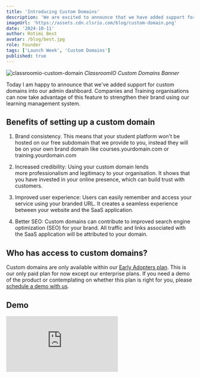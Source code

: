 ```yaml
---
title: 'Introducing Custom Domains'
description: 'We are excited to announce that we have added support for custom domains into our admin dashboard.'
imageUrl: 'https://assets.cdn.clsrio.com/blog/custom-domain.png'
date: '2024-10-11'
author: Rotimi Best
avatar: /blog/best.jpg
role: Founder
tags: ['Launch Week', 'Custom Domains']
published: true
---
```


![classroomio-custom-domain](https://assets.cdn.clsrio.com/blog/custom-domain.png)
_ClassroomIO Custom Domains Banner_

Today I am happy to announce that we've added support for custom domains into our admin dashboard. Companies and Training organisations can now take advantage of this feature to strengthen their brand using our learning management system.

## Benefits of setting up a custom domain

1. Brand consistency. This means that your student platform won't be hosted on our free subdomain that we provide to you, instead they will be on your own brand domain like courses.yourdomain.com or training.yourdomain.com

2. Increased credibility: Using your custom domain lends more professionalism and legitimacy to your organisation. It shows that you have invested in your online presence, which can build trust with customers.

3. Improved user experience: Users can easily remember and access your service using your branded URL. It creates a seamless experience between your website and the SaaS application.

4. Better SEO: Custom domains can contribute to improved search engine optimization (SEO) for your brand. All traffic and links associated with the SaaS application will be attributed to your domain.

## Who has access to custom domains?

Custom domains are only available within our [Early Adopters plan](https://classroomio.com/pricing). This is our only paid plan for now except our enterprise plans. If you need a demo of the product or contemplating on whether this plan is right for you, please [schedule a demo with us](https://classroomio.com/demo).

## Demo

<iframe class="embed my-5" src="https://www.youtube.com/embed/Taohblykd8g?si=SfNf2wQ1N4I9mOfP" title="YouTube video player" frameborder="0" allow="accelerometer; autoplay; clipboard-write; encrypted-media; gyroscope; picture-in-picture; web-share" referrerpolicy="strict-origin-when-cross-origin" allowfullscreen></iframe>
